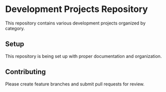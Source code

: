 # Development Projects Repository

This repository contains various development projects organized by category.

## Setup

This repository is being set up with proper documentation and organization.

## Contributing

Please create feature branches and submit pull requests for review.
